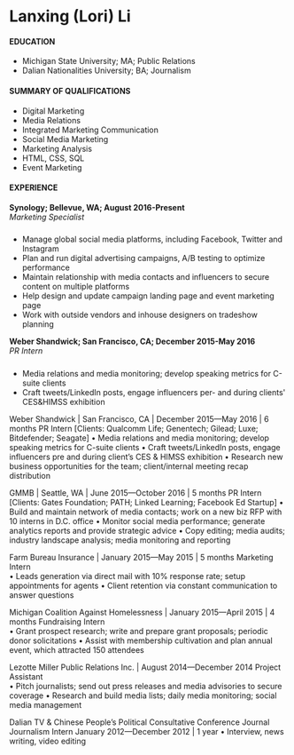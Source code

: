 # Lanxing (Lori) Li  

#### **EDUCATION**  
* Michigan State University; MA; Public Relations  
* Dalian Nationalities University; BA; Journalism  

#### **SUMMARY OF QUALIFICATIONS**     
* Digital Marketing  
* Media Relations  
* Integrated Marketing Communication  
* Social Media Marketing  
* Marketing Analysis  
* HTML, CSS, SQL  
* Event Marketing

#### **EXPERIENCE**  
**Synology; Bellevue, WA; August 2016-Present**  
_Marketing Specialist_  
#####  
* Manage global social media platforms, including Facebook, Twitter and Instagram
* Plan and run digital advertising campaigns, A/B testing to optimize performance
* Maintain relationship with media contacts and influencers to secure content on multiple platforms
* Help design and update campaign landing page and event marketing page
* Work with outside vendors and inhouse designers on tradeshow planning

**Weber Shandwick; San Francisco, CA; December 2015-May 2016**  
_PR Intern_  
#####  
* Media relations and media monitoring; develop speaking metrics for C-suite clients  
* Craft tweets/LinkedIn posts, engage influencers per- and during clients' CES&HIMSS exhibition  


Weber Shandwick | San Francisco, CA | December 2015—May 2016 | 6 months
PR Intern [Clients: Qualcomm Life; Genentech; Gilead; Luxe; Bitdefender; Seagate]
• Media relations and media monitoring; develop speaking metrics for C-suite clients
• Craft tweets/LinkedIn posts, engage influencers pre and during client’s CES & HIMSS exhibition
• Research new business opportunities for the team; client/internal meeting recap distribution

GMMB | Seattle, WA | June 2015—October 2016 | 5 months
PR Intern [Clients: Gates Foundation; PATH; Linked Learning; Facebook Ed Startup]
• Build and maintain network of media contacts; work on a new biz RFP with 10 interns in D.C. office
• Monitor social media performance; generate analytics reports and provide strategic advice
• Copy editing; media audits; industry landscape analysis; media monitoring and reporting


Farm Bureau Insurance | January 2015—May 2015 | 5 months
Marketing Intern											 
• Leads generation via direct mail with 10% response rate; setup appointments for agents
• Client retention via constant communication to answer questions

Michigan Coalition Against Homelessness | January 2015—April 2015 | 4 months
Fundraising Intern										
• Grant prospect research; write and prepare grant proposals; periodic donor solicitations
• Assist with membership cultivation and plan annual event, which attracted 150 attendees

Lezotte Miller Public Relations Inc. | August 2014—December 2014
Project Assistant                                  
• Pitch journalists; send out press releases and media advisories to secure coverage 
• Research and build media lists; daily media monitoring; social media management

Dalian TV & Chinese People’s Political Consultative Conference Journal
Journalism Intern                                             	January 2012—December 2012 | 1 year
• Interview, news writing, video editing
